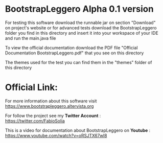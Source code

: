 # BootstrapLeggero Alpha 0.1 version

For testing this software download the runnable jar on section "Download" on project's website or for advanced tests download the BootstrapLeggero folder you find in this directory and insert it into your workspace of your IDE and run the main.java file

To view the official documentation download the PDF file "Official Documentation BootstrapLeggero.pdf" that you see on this directory

The themes used for the test you can find them in the "themes" folder of this directory

# Official Link:

For more information about this software visit https://www.bootstrapleggero.altervista.org 

For follow the project see my <b>Twitter Account</b> : https://twitter.com/FabioSolia

This is a video for documentation about BootstrapLeggero on <b>Youtube</b> : https://www.youtube.com/watch?v=oRSJTX67wl8
